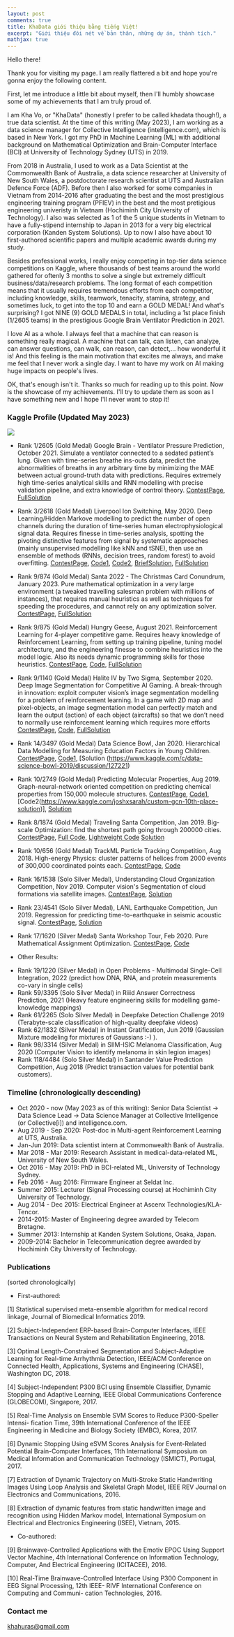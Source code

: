 ```yaml
---
layout: post
comments: true
title: KhaData giới thiệu bằng tiếng Việt!
excerpt: "Giới thiệu đôi nét về bản thân, những dự án, thành tích."
mathjax: true
---
```


Hello there!

Thank you for visiting my page. I am really flattered a bit and hope you're gonna enjoy the following content.

First, let me introduce a little bit about myself, then I'll humbly showcase some of my achievements that I am truly proud of.

I am Kha Vo, or "KhaData" (honestly I prefer to be called khadata though!), a true data scientist. At the time of this writing (May 2023), I am working as a data science manager for Collective Intelligence (intelligence.com), which is based in New York. I got my PhD in Machine Learning (ML) with additional background on Mathematical Optimization and Brain-Computer Interface (BCI) at University of Technology Sydney (UTS) in 2019. 

From 2018 in Australia, I used to work as a Data Scientist at the Commonwealth Bank of Australia, a data science researcher at University of New South Wales, a postdoctorate research scientist at UTS and Australian Defence Force (ADF). Before then I also worked for some companies in Vietnam from 2014-2016 after graduating the best and the most prestigious engineering training program (PFIEV) in the best and the most pretigious engineering univeristy in Vietnam (Hochiminh City University of Technology). I also was selected as 1 of the 5 unique students in Vietnam to have a fully-stipend internship to Japan in 2013 for a very big electrical corporation (Kanden System Solutions). Up to now I also have about 10 first-authored scientific papers and multiple academic awards during my study.

Besides professional works, I really enjoy competing in top-tier data science competitions on Kaggle, where thousands of best teams around the world gathered for oftenly 3 months to solve a single but extremely difficult business/data/research problems. The long format of each competition means that it usually requires tremendous efforts from each competitor, including knowledge, skills, teamwork, tenacity, stamina, strategy, and sometimes luck, to get into the top 10 and earn a GOLD MEDAL! And what's surprising? I got NINE (9) GOLD MEDALS in total, including a 1st place finish (1/2605 teams) in the prestigious Google Brain Ventilator Prediction in 2021.

I love AI as a whole. I always feel that a machine that can reason is something really magical. A machine that can talk, can listen, can analyze, can answer questions, can walk, can reason, can detect,... how wonderful it is! And this feeling is the main motivation that excites me always, and make me feel that I never work a single day. I want to have my work on AI making huge impacts on people's lives.

OK, that's enough isn't it. Thanks so much for reading up to this point. Now is the showcase of my achievements. I'll try to update them as soon as I have something new and I hope I'll never want to stop it!


### Kaggle Profile (Updated May 2023)
<div class="imgcap">
<img src="/images/kaggleprofilemay23.png">
</div>

* Rank 1/2605 (Gold Medal) Google Brain - Ventilator Pressure Prediction, October 2021. 
Simulate a ventilator connected to a sedated patient’s lung. Given with time-series breathe ins-outs data, predict the abnormalities of breaths in any arbitrary time by minimizing the MAE between actual ground-truth data with predictions. Requires extremely high time-series analytical skills and RNN modelling with precise validation pipeline, and extra knowledge of control theory.
[ContestPage](https://www.kaggle.com/c/ventilator-pressure-prediction/leaderboard), [FullSolution](https://towardsdatascience.com/winning-the-kaggle-google-brain-ventilator-pressure-prediction-2d4c90d831ec)

* Rank 3/2618 (Gold Medal) Liverpool Ion Switching, May 2020. 
Deep Learning/Hidden Markove modelling to predict the number of open channels during the duration of time-series human electrophysiological signal data. Requires finesse in time-series analysis, spotting the pivoting distinctive features from signal by systematic approaches (mainly unsupervised modelling like kNN and tSNE), then use an ensemble of methods (RNNs, decision trees, random forest) to avoid overfitting.
[ContestPage](https://www.kaggle.com/c/liverpool-ion-switching/leaderboard), [Code1](https://www.kaggle.com/khahuras/1st-place-non-leak-solution), [Code2](https://github.com/GillesVandewiele/Liverpool-Ion-Switching), [BriefSolution](https://www.kaggle.com/c/liverpool-ion-switching/discussion/153734), [FullSolution](https://medium.com/@gillesvandewiele/334fab86fc85)

* Rank 9/874 (Gold Medal) Santa 2022 - The Christmas Card Conundrum, January 2023.
Pure mathematical optimization in a very large environment (a tweaked travelling salesman problem with millions of instances), that requires manual heuristics as well as techniques for speeding the procedures, and cannot rely on any optimization solver.
[ContestPage](https://www.kaggle.com/competitions/santa-2022/leaderboard), [FullSolution](https://www.kaggle.com/competitions/santa-2022/discussion/379150)

* Rank 9/875 (Gold Medal) Hungry Geese, August 2021. 
Reinforcement Learning for 4-player competitive game. Requires heavy knowledge of Reinforcement Learning, from setting up training pipeline, tuning model architecture, and the engineering finesse to combine heuristics into the model logic. Also its needs dynamic programming skills for those heuristics.
[ContestPage](https://www.kaggle.com/c/hungry-geese/leaderboard), [Code](https://github.com/digitalspecialists/hungrygeese), [FullSolution](https://www.kaggle.com/c/hungry-geese/discussion/255931)

* Rank 9/1140 (Gold Medal) Halite IV by Two Sigma, September 2020. 
Deep Image Segmentation for Competitive AI Gaming. A break-through in innovation: exploit computer vision’s image segmentation modelling for a problem of reinforcement learning. In a game with 2D map and pixel-objects, an image segmentation model can perfectly match and learn the output (action) of each object (aircrafts) so that we don’t need to normally use reinforcement learning which requires more efforts
[ContestPage](https://www.kaggle.com/c/halite/leaderboard), [Code](https://github.com/digitalspecialists/halite4), [FullSolution](https://www.kaggle.com/c/halite/discussion/183312)

* Rank 14/3497 (Gold Medal) Data Science Bowl, Jan 2020. Hierarchical Data Modelling for Measuring Education Factors in Young Children.
[ContestPage](https://www.kaggle.com/c/data-science-bowl-2019/leaderboard), [Code1](https://www.kaggle.com/khahuras/bowl-2201-a), [Solution (https://www.kaggle.com/c/data-science-bowl-2019/discussion/127221)

* Rank 10/2749 (Gold Medal) Predicting Molecular Properties, Aug 2019. Graph-neural-network oriented competition on predicting chemical properties from 150,000 molecule structures. 
[ContestPage](https://www.kaggle.com/c/champs-scalar-coupling/leaderboard), [Code1](https://www.kaggle.com/petersk20/schnet-10th-place-solution), [Code2(https://www.kaggle.com/joshxsarah/custom-gcn-10th-place-solution)], [Solution](https://www.kaggle.com/c/champs-scalar-coupling/discussion/106271#latest-613221)

* Rank 8/1874 (Gold Medal) Traveling Santa Competition, Jan 2019. Big-scale Optimization: find the shortest path going through 200000 cities.
[ContestPage](https://www.kaggle.com/c/traveling-santa-2018-prime-paths/overview), [Full Code](https://github.com/voanhkha/Traveling-Santa-2018-Kaggle), [Lightweight Code](https://www.kaggle.com/khahuras/super-fast-cumsum-trick-8th-place-demo-solution) [Solution](https://www.kaggle.com/c/traveling-santa-2018-prime-paths/discussion/77257#latest-459837)

* Rank 10/656 (Gold Medal) TrackML Particle Tracking Competition, Aug 2018. High-energy Physics: cluster patterns of helices from 2000 events of 300,000 coordinated points each.
[ContestPage](https://www.kaggle.com/c/trackml-particle-identification/leaderboard), [Code](https://www.kaggle.com/khahuras/0-53x-clustering-using-hough-features-basic)

* Rank 16/1538 (Solo Silver Medal), Understanding Cloud Organization Competition, Nov 2019. Computer vision's Segmentation of cloud formations via satellite images. 
[ContestPage](https://www.kaggle.com/c/understanding_cloud_organization/leaderboard), [Solution](https://www.kaggle.com/c/understanding_cloud_organization/discussion/118065#latest-680911)

* Rank 23/4541 (Solo Silver Medal), LANL Earthquake Competition, Jun 2019. Regression for predicting time-to-earthquake in seismic acoustic signal.
[ContestPage](https://www.kaggle.com/c/LANL-Earthquake-Prediction/leaderboard), [Solution](https://www.kaggle.com/c/LANL-Earthquake-Prediction/discussion/94446#latest-544510)

* Rank 17/1620 (Silver Medal) Santa Workshop Tour, Feb 2020. Pure Mathematical Assignment Optimization.
[ContestPage](https://www.kaggle.com/c/santa-workshop-tour-2019/leaderboard), [Code](https://github.com/voanhkha/Santa_Workshop_Tour_2019)

* Other Results: 
- Rank 19/1220 (Silver Medal) in Open Problems - Multimodal Single-Cell Integration, 2022 (predict how DNA, RNA, and protein measurements co-vary in single cells)
- Rank 59/3395 (Solo Silver Medal) in Riiid Answer Correctness Prediction, 2021 (Heavy feature engineering skills for modelling game-knowledge mappings)
- Rank 61/2265 (Solo Silver Medal) in Deepfake Detection Challenge 2019 (Terabyte-scale classification of high-quality deepfake videos)
- Rank 62/1832 (Silver Medal) in Instant Gratification, Jun 2019 (Gaussian Mixture modeling for mixtures of Gaussians :-) ).
- Rank 98/3314 (Silver Medal) in SIIM-ISIC Melanoma Classification, Aug 2020 (Computer Vision to identify melanoma in skin legion images)
- Rank 118/4484 (Solo Silver Medal) in Santander Value Prediction Competition, Aug 2018 (Predict transaction values for potential bank customers).

### Timeline (chronologically descending)

* Oct 2020 - now (May 2023 as of this writing): Senior Data Scientist -> Data Science Lead -> Data Science Manager at Collective Intelligence (or Collective[i]) and intelligence.com.
* Aug 2019 - Sep 2020: Post-doc in Multi-agent Reinforcement Learning at UTS, Australia.
* Jan-Jun 2019: Data scientist intern at Commonwealth Bank of Australia.
* Mar 2018 - Mar 2019: Research Assistant in medical-data-related ML, University of New South Wales.
* Oct 2016 - May 2019: PhD in BCI-related ML, University of Technology Sydney.
* Feb 2016 - Aug 2016: Firmware Engineer at Seldat Inc.
* Summer 2015: Lecturer (Signal Processing course) at Hochiminh City University of Technology.
* Aug 2014 - Dec 2015: Electrical Engineer at Ascenx Technologies/KLA-Tencor.
* 2014-2015: Master of Engineering degree awarded by Telecom Bretagne.
* Summer 2013: Internship at Kanden System Solutions, Osaka, Japan.
* 2009-2014: Bachelor in Telecommunication degree awarded by Hochiminh City University of Technology.


### Publications
(sorted chronologically)
* First-authored:

[1] Statistical supervised meta-ensemble algorithm for medical record linkage, Journal of Biomedical Informatics 2019.

[2] Subject-Independent ERP-based Brain-Computer Interfaces, IEEE Transactions on Neural System and Rehabilitation Engineering, 2018.

[3] Optimal Length-Constrained Segmentation and Subject-Adaptive Learning for Real-time Arrhythmia Detection, IEEE/ACM Conference on Connected Health, Applications, Systems and Engineering (CHASE), Washington DC, 2018.

[4] Subject-Independent P300 BCI using Ensemble Classifier, Dynamic Stopping and Adaptive Learning, IEEE Global Communications Conference (GLOBECOM), Singapore, 2017.

[5] Real-Time Analysis on Ensemble SVM Scores to Reduce P300-Speller Intensi- fication Time, 39th International Conference of the IEEE Engineering in Medicine and Biology Society (EMBC), Korea, 2017.

[6] Dynamic Stopping Using eSVM Scores Analysis for Event-Related Potential Brain-Computer Interfaces, 11th International Symposium on Medical Information and Communication Technology (ISMICT), Portugal, 2017.

[7] Extraction of Dynamic Trajectory on Multi-Stroke Static Handwriting Images Using Loop Analysis and Skeletal Graph Model, IEEE REV Journal on Electronics and Communications, 2016.

[8] Extraction of dynamic features from static handwritten image and recognition using Hidden Markov model, International Symposium on Electrical and Electronics Engineering (ISEE), Vietnam, 2015.

* Co-authored:

[9] Brainwave-Controlled Applications with the Emotiv EPOC Using Support Vector Machine, 4th International Conference on Information Technology, Computer, And Electrical Engineering (ICITACEE), 2016.

[10] Real-Time Brainwave-Controlled Interface Using P300 Component in EEG Signal Processing, 12th IEEE- RIVF International Conference on Computing and Communi- cation Technologies, 2016.


### Contact me

[khahuras@gmail.com](mailto:khahuras@gmail.com)
